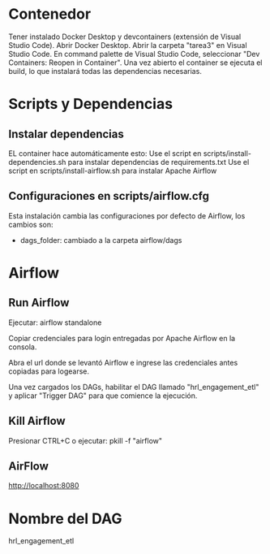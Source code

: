 # Contenedor

Tener instalado Docker Desktop y devcontainers (extensión de Visual Studio Code).
Abrir Docker Desktop.
Abrir la carpeta "tarea3" en Visual Studio Code.
En command palette de Visual Studio Code, seleccionar "Dev Containers: Reopen in Container".
Una vez abierto el container se ejecuta el build, lo que instalará todas las dependencias necesarias.

# Scripts y Dependencias
## Instalar dependencias
EL container hace automáticamente esto:
Use el script en scripts/install-dependencies.sh para instalar dependencias de requirements.txt
Use el script en scripts/install-airflow.sh para instalar Apache Airflow

## Configuraciones en scripts/airflow.cfg
Esta instalación cambia las configuraciones por defecto de Airflow, los cambios son:

- dags_folder: cambiado a la carpeta airflow/dags

# Airflow
## Run Airflow

Ejecutar:
airflow standalone

Copiar credenciales para login entregadas por Apache Airflow en la consola.

Abra el url donde se levantó Airflow e ingrese las credenciales antes copiadas para logearse.

Una vez cargados los DAGs, habilitar el DAG llamado "hrl_engagement_etl" y aplicar "Trigger DAG" para que comience la ejecución.

## Kill Airflow

Presionar CTRL+C o ejecutar:
pkill -f "airflow"

## AirFlow

<http://localhost:8080>

# Nombre del DAG

hrl_engagement_etl